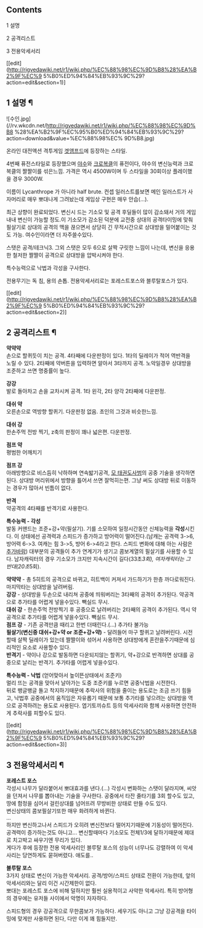 ## Contents

    

1 설명

2 공격리스트

3 전용악세서리

[[edit](http://rigvedawiki.net/r1/wiki.php/%EC%88%98%EC%9D%B8%28%EA%B2%9F%EC%9
5%B0%ED%94%84%EB%93%9C%29?action=edit&section=1)]

## 1 설명 ¶

![수인.jpg](//rv.wkcdn.net/http://rigvedawiki.net/r1/wiki.php/%EC%88%98%EC%9D%B8
%28%EA%B2%9F%EC%95%B0%ED%94%84%EB%93%9C%29?action=download&value=%EC%88%98%EC%
9D%B8.jpg)

  
온라인 대전액션 격투게임 [겟앰프드](%EA%B2%9F%EC%95%B0%ED%94%84%EB%93%9C.md)에 등장하는 스타일.

  

4번째 퓨전스타일로 등장했으며 [야수](%EC%95%BC%EC%88%98.md)와
[크로복클](%ED%81%AC%EB%A1%9C%EB%B3%B5%ED%81%B4.md)의 퓨전이다, 야수의 변신능력과 크로복클의 짤짤이를
섞은느낌. 가격은 역시 4500W이며 두 스타일을 30회이상 플레이했을 경우 3000W.

  

이름이 Lycanthrope 가 아니라 half brute. 컨셉 일러스트를보면 메인 일러스트가 사자머리로 매우 뽀대나게 그려놨는데 게임상
구현은 매우 안습(...).

  

최근 상향이 완료되었다. 변신시 드는 기소모 및 공격 후딜들이 많이 감소돼서 거의 게임 내내 변신이 가능할 정도.이 기소모가 감소된 덕분에
교전중 상대의 공격타이밍에 맞춰 필살기로 상대의 공격의 맥을 끊으면서 상당히 긴 무적시간으로 상대방을 밀어붙이는 것도 가능. 여수인이라면 더
자주쓸수있다.

  

스탯은 공격/테크닉3. 그외 스탯은 모두 6으로 살짝 구릿한 느낌이 나는데, 변신을 응용한 철저한 짤짤이 공격으로 상대방을 압박시켜야 한다.

  

특수능력으로 낙법과 각성을 구사한다.

  
  

전용무기는 독 침, 용의 손톱. 전용악세서리로는 포레스트포스와 블루탈포스가 있다.

[[edit](http://rigvedawiki.net/r1/wiki.php/%EC%88%98%EC%9D%B8%28%EA%B2%9F%EC%9
5%B0%ED%94%84%EB%93%9C%29?action=edit&section=2)]

## 2 공격리스트 ¶

**약약약**  
손으로 할퀴듯이 치는 공격. 4타째에 다운판정이 있다. 1타의 딜레이가 적어 역반격을 노릴 수 있다. 2타째에 약버튼을 입력하면 알아서
3타까지 공격. 노악일경우 상대방을 조준하고 쓰면 명중률이 높다.

  

**강강**  
발로 돌아차고 손을 교차시켜 공격. 1타 왼각, 2타 양각 2타째에 다운판정.

  

**대쉬 약**  
오른손으로 역방향 할퀴기. 다운판정 없음. 초인의 그것과 비슷한느낌.

  

**대쉬 강**  
한손주먹 전방 찍기, z축의 판정이 꽤나 넓은편. 다운판정.

  

**점프 약**  
평범한 어깨치기

  

**점프 강**  
아래방향으로 비스듬히 낙하하며 연속밟기공격, [모 태권도사범](%EA%B9%80%EA%B0%91%ED%99%98.md)의 공중 기술을
생각하면 된다. 상대방 머리위에서 방향을 틀어서 쓰면 잘먹히는편. 그냥 써도 상대방 뒤로 이동하는 경우가 많아서 빈틈이 없다.

  

**반격**  
약공격의 4타째를 반격기로 사용한다.

  
  

**특수능력 - 각성**  
발동 커맨드는 조준+강+약(필살기). 기를 소모하여 일정시간동안 신체능력을 **각성**시킨다. 이 상태에선 공격력과 스피드가 증가하고
방어력이 떨어진다.(남캐는 공격력 3->6, 방어력 6->3\. 여캐는 힘 3->5, 방어 6->4라고 한다. 스피드 변화에 대해 아는
사람은 [추가바람](%EC%B6%94%EA%B0%80%EB%B0%94%EB%9E%8C.md)) 대부분의 공격들이 추가 연계기가 생기고
콤보계열의 필살기를 사용할 수 있다. 남자캐릭터의 경우 기소모가 크지만 지속시간이 길다(33초*3회), 여자캐릭터는 그 반대(20초*5회).

  

**약약약** \- 총 5히트의 공격으로 바뀌고, 히트백이 커져서 가드하기가 한층 까다로워진다. 마지막타는 상대방을 날려버림.  
**강강** \- 상대방을 두손으로 내리쳐 공중에 띄워버리는 3타째의 공격이 추가된다. 약공격으로 추가타를 어렵게 넣을수있다. 빽실드 무시.  
**대쉬 강** \- 한손주먹 전방찍기 후 공중으로 날려버리는 2타째의 공격이 추가된다. 역시 약공격으로 추가타를 어렵게 넣을수있다. 빽실드 무시.  
**점프 강** \- 기존 공격만큼 때리고 한번 더때린다.(...) 추가타 불가능  
**필살기(변신중 대쉬+강+약 or 조준+강+약)** \- 달려들어 마구 할퀴고 날려버린다. 시전할때 살짝 딜레이가 있는데 짤짤이와 섞어서 사용하면 상대방에게 혼란을주기때문에 심리적인 요소로 사용할수 있다.  
**반격기** \- 약이나 강으로 발동하면 다운되지않는 할퀴기, 약+강으로 반격하면 상대를 공중으로 날리는 반격기. 추가타를 어렵게 넣을수있다.  
  

**특수능력 - 낙법** (얻어맞아서 높이뜬상태에서 조준키)  
멀리 뜨는 공격을 맞아서 날아가는 도중 조준키를 누르면 공중낙법을 시전한다.  
뒤로 뱅글뱅글 돌고 착지하기때문에 추락사의 위험을 줄이는 용도로는 조금 쓰기 힘들고, 낙법후 공중에서의 움직임은 자유롭기 때문에 보통
추가타를 넣으려는 상대방을 역으로 공격하려는 용도로 사용된다. 엽기토끼슈트 등의 악세사리와 함께 사용하면 안전하게 추락사를 피할수도 있다.

[[edit](http://rigvedawiki.net/r1/wiki.php/%EC%88%98%EC%9D%B8%28%EA%B2%9F%EC%9
5%B0%ED%94%84%EB%93%9C%29?action=edit&section=3)]

## 3 전용악세서리 ¶

**포레스트 포스**  
각성시 나무가 달라붙어서 뽀대효과를 낸다.(...) 각성시 변화하는 스탯이 달라지며, 씨앗을 던져서 나무를 뽑아내는 기술을 구사한다.
공중에서 타잔 줄타기를 3회 할수도 있고, 땅에 함정을 심어서 걸린상대를 넘어뜨려 무방비한 상태로 만들 수도 있다.  
변신상태의 콤보필살기또한 매우 화려하게 바뀐다.  
...  
하지만 변신하고나서 스피드가 오히려 변신전보다 떨어지기때문에 기동성이 떨어진다. 공격력이 증가하는것도 아니고... 변신할때마다 기소모도
전체1/3에 달하기때문에 제대로 치고박고 싸우기엔 무리가 있다.  
게다가 후에 등장한 전용 악세사리인 블루탈 포스의 성능이 너무나도 강렬하여 이 악세사리는 당연하게도 묻혀버렸다. 애도를..

  

**블루탈 포스**   
3가지 상태로 변신이 가능한 악세서리. 공격/방어/스피드 상태로 전환이 가능한데, 앞의 악세서리와는 달리 이건 시간제한이 없다.  
뽀대는 포레스트 포스에 비해 덜하지만 훨씬 실용적이고 사악한 악세사리. 특히 방어형의 경우에는 유저들 사이에서 악명이 자자하다.

  

스피드형의 경우 강공격으로 무한콤보가 가능하다. 세우기도 아니고 그냥 강공격을 타이밍에 맞게만 사용하면 된다, 다만 이게 꽤 힘들지만.

